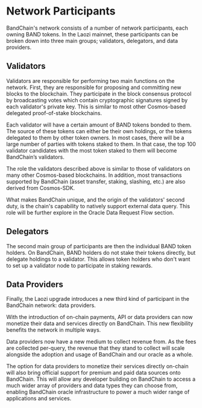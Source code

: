 <!--
order: 2
-->

# Network Participants

BandChain's network consists of a number of network participants, each owning BAND tokens. In the Laozi mainnet, these participants can be broken down into three main groups; validators, delegators, and data providers.

## Validators

Validators are responsible for performing two main functions on the network.
First, they are responsible for proposing and committing new blocks to the blockchain. They participate in the block consensus protocol by broadcasting votes which contain cryptographic signatures signed by each validator's private key. This is similar to most other Cosmos-based delegated proof-of-stake blockchains.

Each validator will have a certain amount of BAND tokens bonded to them. The source of these tokens can either be their own holdings, or the tokens delegated to them by other token owners. In most cases, there will be a large number of parties with tokens staked to them. In that case, the top 100 validator candidates with the most token staked to them will become BandChain’s validators.

The role the validators described above is similar to those of validators on many other Cosmos-based blockchains. In addition, most transactions supported by BandChain (asset transfer, staking, slashing, etc.) are also derived from Cosmos-SDK.

What makes BandChain unique, and the origin of the validators' second duty, is the chain's capability to natively support external data query. This role will be further explore in the Oracle Data Request Flow section.

## Delegators

The second main group of participants are then the individual BAND token holders. On BandChain, BAND holders do not stake their tokens directly, but delegate holdings to a validator. This allows token holders who don't want to set up a validator node to participate in staking rewards.

## Data Providers

Finally, the Laozi upgrade introduces a new third kind of participant in the BandChain network: data providers.

With the introduction of on-chain payments, API or data providers can now monetize their data and services directly on BandChain. This new flexibility benefits the network in multiple ways.

Data providers now have a new medium to collect revenue from. As the fees are collected per-query, the revenue that they stand to collect will scale alongside the adoption and usage of BandChain and our oracle as a whole.

The option for data providers to monetize their services directly on-chain will also bring official support for premium and paid data sources onto BandChain. This will allow any developer building on BandChain to access a much wider array of providers and data types they can choose from, enabling BandChain oracle infrastructure to power a much wider range of applications and services.
